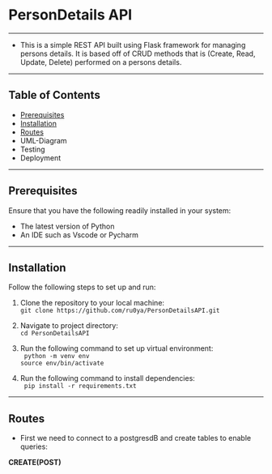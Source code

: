# PersonDetails API
-------------------
- This is a simple REST API built using Flask framework for managing  
persons details. It is based off of CRUD methods that is (Create, Read,  
Update, Delete) performed on a persons details.  

---------------------------
## Table of Contents
- [Prerequisites](https://github.com/ru0ya/PersonDetailsAPI/tree/main#prerequisites)  
- [Installation](https://github.com/ru0ya/PersonDetailsAPI/tree/main#installation)  
- [Routes](https://github.com/ru0ya/PersonDetailsAPI/tree/main#routes)  
- UML-Diagram  
- Testing
- Deployment  

------------------  
## Prerequisites  
Ensure that you have the following readily installed in your system:  
- The latest version of Python  
- An IDE such as Vscode or Pycharm   

-----------------------------------
## Installation  
Follow the following steps to set up and run:  
1. Clone the repository to your local machine:  
`git clone https://github.com/ru0ya/PersonDetailsAPI.git`  


2. Navigate to project directory:  
`cd PersonDetailsAPI`  

3. Run the following command to set up virtual environment:  
` python -m venv env`  
`source env/bin/activate`  

4. Run the following command to install dependencies:  
` pip install -r requirements.txt`  

------------------
## Routes  
- First we need to connect to a postgresdB and create tables to enable queries:  

**CREATE(POST)**  





